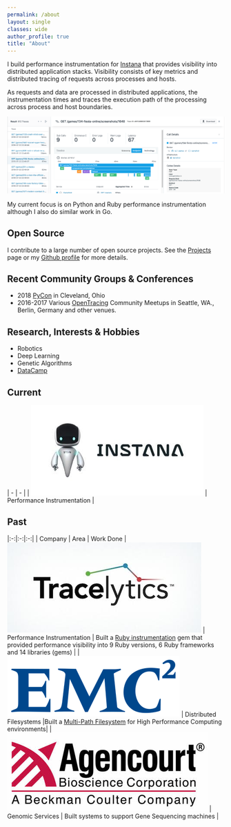 ```yaml
---
permalink: /about
layout: single
classes: wide
author_profile: true
title: "About"
---
```


I build performance instrumentation for [Instana](https://www.instana.com/) that provides visibility into distributed application stacks.  Visibility consists of key metrics and distributed tracing of requests across processes and hosts.

As requests and data are processed in distributed applications, the instrumentation times and traces the execution path of the processing across process and host boundaries.

![Ruby Distributed Tracing](/assets/images/pages/instana-ruby-trace.png)

My current focus is on Python and Ruby performance instrumentation although I also do similar work in Go.


## Open Source

I contribute to a large number of open source projects.  See the [Projects](/projects) page or my [Github profile](https://github.com/pglombardo) for more details.

## Recent Community Groups & Conferences

* 2018 [PyCon](https://us.pycon.org/2018/) in Cleveland, Ohio
* 2016-2017 Various [OpenTracing](https://opentracing.io/) Community Meetups in Seattle, WA., Berlin, Germany and other venues.

## Research, Interests & Hobbies

* Robotics
* Deep Learning
* Genetic Algorithms
* [DataCamp](https://www.datacamp.com/profile/pglombardo)

## Current

| - | - |
| [![](/assets/images/pages/instana-logo.jpg)](https://www.instana.com/) | Performance Instrumentation |

## Past

|:-:|:-:|:-:|
| Company | Area | Work Done
| ![](/assets/images/pages/tracelytics-logo.jpg) | Performance Instrumentation | Built a [Ruby instrumentation](https://github.com/tracelytics/ruby-traceview) gem that provided performance visibility into 9 Ruby versions, 6 Ruby frameworks and 14 libraries (gems) |
| ![](/assets/images/pages/emc-logo.png) | Distributed Filesystems |Built a [Multi-Path Filesystem](https://en.wikipedia.org/wiki/Multi_Path_File_System) for High Performance Computing environments|
| ![](/assets/images/pages/agentcourt-logo.jpg) | Genomic Services | Built systems to support Gene Sequencing machines |